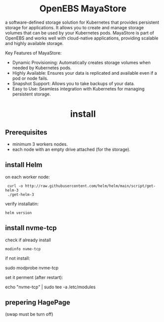 

<div align="center">

# **OpenEBS MayaStore**

</div>

 a software-defined storage solution for Kubernetes that provides persistent storage for applications. It allows you to create and manage storage volumes that can be used by your Kubernetes pods. 
 MayaStore is part of OpenEBS and works well with cloud-native applications, providing scalable and highly available storage.

 Key Features of MayaStore:

   * Dynamic Provisioning: Automatically creates storage volumes when needed by Kubernetes pods.
   * Highly Available: Ensures your data is replicated and available even if a pod or node fails.
   * Snapshot Support: Allows you to take backups of your data.
   * Easy to Use: Seamless integration with Kubernetes for managing persistent storage.


<div align="center">

# **install**

</div>

## Prerequisites

  * minimum 3 workers nodes.
  * each node with an empty drive attached (for the storage).

## install Helm

on each worker node:

     curl -o http://raw.githubusercontent.com/helm/helm/main/script/get-helm-3
     ./get-helm-3

verify installatin:

    helm version

## install nvme-tcp

check if already install

    modinfo nvme-tcp

if not install:

   sudo modprobe nvme-tcp

set it perment (after restart):

  echo "nvme-tcp" | sudo tee -a /etc/modules

## prepering HagePage

(swap must be turn off)

 

